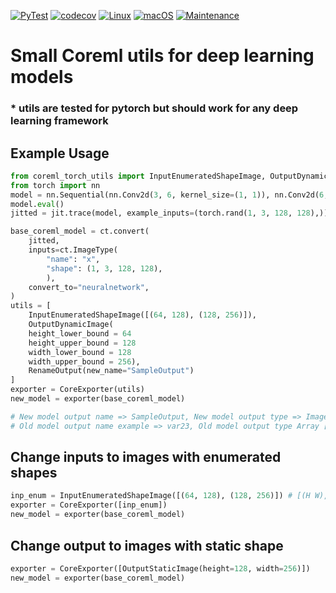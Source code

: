 [![PyTest](https://github.com/machineko/coreml_torch_utils/actions/workflows/test.yml/badge.svg?branch=main)](https://github.com/machineko/coreml_torch_utils/actions/workflows/test.yml)
[![codecov](https://codecov.io/gh/machineko/coreml_torch_utils/branch/main/graph/badge.svg?token=V1CZl9Uq9i)](https://codecov.io/gh/machineko/coreml_torch_utils)
[![Linux](https://svgshare.com/i/Zhy.svg)](https://svgshare.com/i/Zhy.svg)
[![macOS](https://svgshare.com/i/ZjP.svg)](https://svgshare.com/i/ZjP.svg)
[![Maintenance](https://img.shields.io/badge/Maintained%3F-yes-green.svg)](https://GitHub.com/Naereen/StrapDown.js/graphs/commit-activity)

# Small Coreml utils for deep learning models
### * utils are tested for pytorch but should work for any deep learning framework

## Example Usage


```python
from coreml_torch_utils import InputEnumeratedShapeImage, OutputDynamicImage, RenameOutput, CoreExporter
from torch import nn
model = nn.Sequential(nn.Conv2d(3, 6, kernel_size=(1, 1)), nn.Conv2d(6, 3, kernel_size=(1, 1)))
model.eval()
jitted = jit.trace(model, example_inputs=(torch.rand(1, 3, 128, 128),))

base_coreml_model = ct.convert(
    jitted,
    inputs=ct.ImageType(
        "name": "x",
        "shape": (1, 3, 128, 128),
        ),
    convert_to="neuralnetwork",
)
utils = [
    InputEnumeratedShapeImage([(64, 128), (128, 256)]),
    OutputDynamicImage(
    height_lower_bound = 64
    height_upper_bound = 128
    width_lower_bound = 128
    width_upper_bound = 256),
    RenameOutput(new_name="SampleOutput")
]
exporter = CoreExporter(utils)
new_model = exporter(base_coreml_model)

# New model output name => SampleOutput, New model output type => Image [Avaliable input shapes 64x128, 128x265]
# Old model output name example => var23, Old model output type Array [Avaliable input shapes 128x128]
```

## Change inputs to images with enumerated shapes
```python
inp_enum = InputEnumeratedShapeImage([(64, 128), (128, 256)]) # [(H W), (H W)]
exporter = CoreExporter([inp_enum])
new_model = exporter(base_coreml_model)
```

## Change output to images with static shape
```python
exporter = CoreExporter([OutputStaticImage(height=128, width=256)])
new_model = exporter(base_coreml_model)
```
